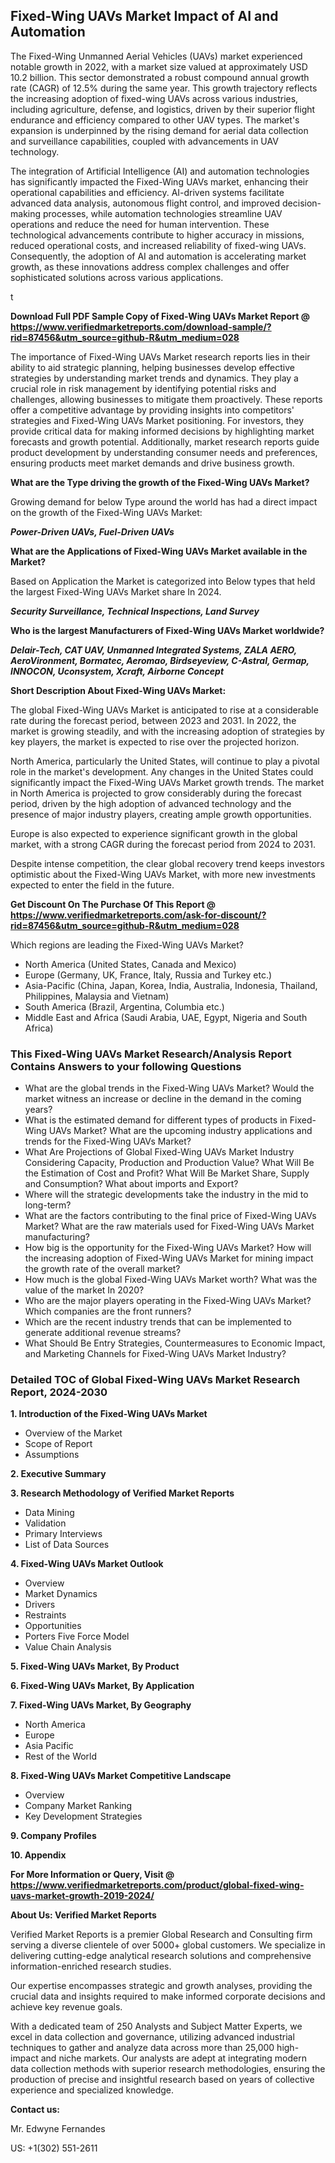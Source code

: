 <h2>Fixed-Wing UAVs Market Impact of AI and Automation</h2><p>The Fixed-Wing Unmanned Aerial Vehicles (UAVs) market experienced notable growth in 2022, with a market size valued at approximately USD 10.2 billion. This sector demonstrated a robust compound annual growth rate (CAGR) of 12.5% during the same year. This growth trajectory reflects the increasing adoption of fixed-wing UAVs across various industries, including agriculture, defense, and logistics, driven by their superior flight endurance and efficiency compared to other UAV types. The market's expansion is underpinned by the rising demand for aerial data collection and surveillance capabilities, coupled with advancements in UAV technology.</p><p>The integration of Artificial Intelligence (AI) and automation technologies has significantly impacted the Fixed-Wing UAVs market, enhancing their operational capabilities and efficiency. AI-driven systems facilitate advanced data analysis, autonomous flight control, and improved decision-making processes, while automation technologies streamline UAV operations and reduce the need for human intervention. These technological advancements contribute to higher accuracy in missions, reduced operational costs, and increased reliability of fixed-wing UAVs. Consequently, the adoption of AI and automation is accelerating market growth, as these innovations address complex challenges and offer sophisticated solutions across various applications.</p>t</p><p id="" class=""><strong>Download Full PDF Sample Copy of Fixed-Wing UAVs Market Report @ <a href="https://www.verifiedmarketreports.com/download-sample/?rid=87456&utm_source=github-R&utm_medium=028" target="_blank">https://www.verifiedmarketreports.com/download-sample/?rid=87456&utm_source=github-R&utm_medium=028</a></strong></p><p>The importance of&nbsp;Fixed-Wing UAVs Market research reports lies in their ability to aid strategic planning, helping businesses develop effective strategies by understanding market trends and dynamics. They play a crucial role in risk management by identifying potential risks and challenges, allowing businesses to mitigate them proactively. These reports offer a competitive advantage by providing insights into competitors' strategies and Fixed-Wing UAVs Market positioning. For investors, they provide critical data for making informed decisions by highlighting market forecasts and growth potential. Additionally, market research reports guide product development by understanding consumer needs and preferences, ensuring products meet market demands and drive business growth.</p><p><strong>What are the&nbsp;Type driving the growth of the Fixed-Wing UAVs Market?</strong></p><p id="" class="">Growing demand for below Type around the world has had a direct impact on the growth of the Fixed-Wing UAVs Market:</p><em><strong>Power-Driven UAVs, Fuel-Driven UAVs</strong></em></p><strong>What are the&nbsp;Applications&nbsp;of Fixed-Wing UAVs Market available in the Market?</strong></p><p id="" class="">Based on Application the Market is categorized into Below types that held the largest Fixed-Wing UAVs Market share In 2024.</p><em><strong>Security Surveillance, Technical Inspections, Land Survey</strong></em></p><strong>Who is the largest Manufacturers of Fixed-Wing UAVs Market worldwide?</strong></p><p><em><strong>Delair-Tech, CAT UAV, Unmanned Integrated Systems, ZALA AERO, AeroVironment, Bormatec, Aeromao, Birdseyeview, C-Astral, Germap, INNOCON, Uconsystem, Xcraft, Airborne Concept</strong></em></p><p id="" class=""><strong>Short Description About Fixed-Wing UAVs Market:</strong></p><p>The global Fixed-Wing UAVs Market is anticipated to rise at a considerable rate during the forecast period, between 2023 and 2031. In 2022, the market is growing steadily, and with the increasing adoption of strategies by key players, the market is expected to rise over the projected horizon.</p><p>North America, particularly the United States, will continue to play a pivotal role in the market's development. Any changes in the United States could significantly impact the Fixed-Wing UAVs Market growth trends. The market in North America is projected to grow considerably during the forecast period, driven by the high adoption of advanced technology and the presence of major industry players, creating ample growth opportunities.</p><p>Europe is also expected to experience significant growth in the global market, with a strong CAGR during the forecast period from 2024 to 2031.</p><p>Despite intense competition, the clear global recovery trend keeps investors optimistic about the Fixed-Wing UAVs Market, with more new investments expected to enter the field in the future.</p><p id="" class=""><strong>Get Discount On The Purchase Of This Report @ <a href="https://www.verifiedmarketreports.com/ask-for-discount/?rid=87456&utm_source=github-R&utm_medium=028" target="_blank">https://www.verifiedmarketreports.com/ask-for-discount/?rid=87456&utm_source=github-R&utm_medium=028</a></strong></p>Which regions are leading the Fixed-Wing UAVs Market?</p><ul><li>North America (United States, Canada and Mexico)</li><li>Europe (Germany, UK, France, Italy, Russia and Turkey etc.)</li><li>Asia-Pacific (China, Japan, Korea, India, Australia, Indonesia, Thailand, Philippines, Malaysia and Vietnam)</li><li>South America (Brazil, Argentina, Columbia etc.)</li><li>Middle East and Africa (Saudi Arabia, UAE, Egypt, Nigeria and South Africa)</li></ul><h3 id="" class="">This Fixed-Wing UAVs Market Research/Analysis Report Contains Answers to your following Questions</h3><ul><li>What are the global trends in the Fixed-Wing UAVs Market? Would the market witness an increase or decline in the demand in the coming years?</li><li>What is the estimated demand for different types of products in Fixed-Wing UAVs Market? What are the upcoming industry applications and trends for the Fixed-Wing UAVs Market?</li><li>What Are Projections of Global Fixed-Wing UAVs Market Industry Considering Capacity, Production and Production Value? What Will Be the Estimation of Cost and Profit? What Will Be Market Share, Supply and Consumption? What about imports and Export?</li><li>Where will the strategic developments take the industry in the mid to long-term?</li><li>What are the factors contributing to the final price of Fixed-Wing UAVs Market? What are the raw materials used for Fixed-Wing UAVs Market manufacturing?</li><li>How big is the opportunity for the Fixed-Wing UAVs Market? How will the increasing adoption of Fixed-Wing UAVs Market for mining impact the growth rate of the overall market?</li><li>How much is the global Fixed-Wing UAVs Market worth? What was the value of the market In 2020?</li><li>Who are the major players operating in the Fixed-Wing UAVs Market? Which companies are the front runners?</li><li>Which are the recent industry trends that can be implemented to generate additional revenue streams?</li><li>What Should Be Entry Strategies, Countermeasures to Economic Impact, and Marketing Channels for Fixed-Wing UAVs Market Industry?</li></ul><h3 id="" class="">Detailed TOC of Global Fixed-Wing UAVs Market Research Report, 2024-2030</h3><p id="" class=""><strong>1. Introduction of the Fixed-Wing UAVs Market</strong></p><ul><li>Overview of the Market</li><li>Scope of Report</li><li>Assumptions</li></ul><p id="" class=""><strong>2. Executive Summary</strong></p><p id="" class=""><strong>3. Research Methodology of Verified Market Reports</strong></p><ul><li>Data Mining</li><li>Validation</li><li>Primary Interviews</li><li>List of Data Sources</li></ul><p id="" class=""><strong>4. Fixed-Wing UAVs Market Outlook</strong></p><ul><li>Overview</li><li>Market Dynamics</li><li>Drivers</li><li>Restraints</li><li>Opportunities</li><li>Porters Five Force Model</li><li>Value Chain Analysis</li></ul><p id="" class=""><strong>5. Fixed-Wing UAVs Market, By Product</strong></p><p id="" class=""><strong>6. Fixed-Wing UAVs Market, By Application</strong></p><p id="" class=""><strong>7. Fixed-Wing UAVs Market, By Geography</strong></p><ul><li>North America</li><li>Europe</li><li>Asia Pacific</li><li>Rest of the World</li></ul><p id="" class=""><strong>8. Fixed-Wing UAVs Market Competitive Landscape</strong></p><ul><li>Overview</li><li>Company Market Ranking</li><li>Key Development Strategies</li></ul><p id="" class=""><strong>9. Company Profiles</strong></p><p id="" class=""><strong>10. Appendix</strong></p><p id="" class=""><strong>For More Information or Query, Visit @ <a href="https://www.verifiedmarketreports.com/product/global-fixed-wing-uavs-market-growth-2019-2024/" target="_blank">https://www.verifiedmarketreports.com/product/global-fixed-wing-uavs-market-growth-2019-2024/</a></strong></p><p id="" class=""><strong>About Us: Verified Market Reports</strong></p><p id="" class="">Verified Market Reports is a premier Global Research and Consulting firm serving a diverse clientele of over 5000+ global customers. We specialize in delivering cutting-edge analytical research solutions and comprehensive information-enriched research studies.</p><p id="" class="">Our expertise encompasses strategic and growth analyses, providing the crucial data and insights required to make informed corporate decisions and achieve key revenue goals.</p><p id="" class="">With a dedicated team of 250 Analysts and Subject Matter Experts, we excel in data collection and governance, utilizing advanced industrial techniques to gather and analyze data across more than 25,000 high-impact and niche markets. Our analysts are adept at integrating modern data collection methods with superior research methodologies, ensuring the production of precise and insightful research based on years of collective experience and specialized knowledge.</p><p id="" class=""><strong>Contact us:</strong></p><p id="" class="">Mr. Edwyne Fernandes</p><p id="" class="">US: +1(302) 551-2611</p>